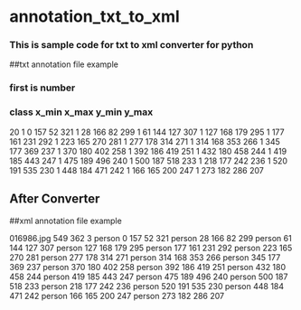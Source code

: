 # annotation_txt_to_xml

### This is sample code for txt to xml converter for python


##txt annotation file example
### first is number
### class x_min x_max y_min y_max
20
1 0 157 52 321
1 28 166 82 299
1 61 144 127 307
1 127 168 179 295
1 177 161 231 292
1 223 165 270 281
1 277 178 314 271
1 314 168 353 266
1 345 177 369 237
1 370 180 402 258
1 392 186 419 251
1 432 180 458 244
1 419 185 443 247
1 475 189 496 240
1 500 187 518 233
1 218 177 242 236
1 520 191 535 230
1 448 184 471 242
1 166 165 200 247
1 273 182 286 207

## After Converter
##xml annotation file example

<annotatioin>
  <filename>016986.jpg</filename>
  <size>
    <width>549</width>
    <height>362</height>
    <depth>3</depth>
  </size>
  <object>
    <name>person</name>
    <bndbox>
      <xmin>0</xmin>
      <ymin>157</ymin>
      <xmax>52</xmax>
      <ymax>321</ymax>
    </bndbox>
  </object>
  <object>
    <name>person</name>
    <bndbox>
      <xmin>28</xmin>
      <ymin>166</ymin>
      <xmax>82</xmax>
      <ymax>299</ymax>
    </bndbox>
  </object>
  <object>
    <name>person</name>
    <bndbox>
      <xmin>61</xmin>
      <ymin>144</ymin>
      <xmax>127</xmax>
      <ymax>307</ymax>
    </bndbox>
  </object>
  <object>
    <name>person</name>
    <bndbox>
      <xmin>127</xmin>
      <ymin>168</ymin>
      <xmax>179</xmax>
      <ymax>295</ymax>
    </bndbox>
  </object>
  <object>
    <name>person</name>
    <bndbox>
      <xmin>177</xmin>
      <ymin>161</ymin>
      <xmax>231</xmax>
      <ymax>292</ymax>
    </bndbox>
  </object>
  <object>
    <name>person</name>
    <bndbox>
      <xmin>223</xmin>
      <ymin>165</ymin>
      <xmax>270</xmax>
      <ymax>281</ymax>
    </bndbox>
  </object>
  <object>
    <name>person</name>
    <bndbox>
      <xmin>277</xmin>
      <ymin>178</ymin>
      <xmax>314</xmax>
      <ymax>271</ymax>
    </bndbox>
  </object>
  <object>
    <name>person</name>
    <bndbox>
      <xmin>314</xmin>
      <ymin>168</ymin>
      <xmax>353</xmax>
      <ymax>266</ymax>
    </bndbox>
  </object>
  <object>
    <name>person</name>
    <bndbox>
      <xmin>345</xmin>
      <ymin>177</ymin>
      <xmax>369</xmax>
      <ymax>237</ymax>
    </bndbox>
  </object>
  <object>
    <name>person</name>
    <bndbox>
      <xmin>370</xmin>
      <ymin>180</ymin>
      <xmax>402</xmax>
      <ymax>258</ymax>
    </bndbox>
  </object>
  <object>
    <name>person</name>
    <bndbox>
      <xmin>392</xmin>
      <ymin>186</ymin>
      <xmax>419</xmax>
      <ymax>251</ymax>
    </bndbox>
  </object>
  <object>
    <name>person</name>
    <bndbox>
      <xmin>432</xmin>
      <ymin>180</ymin>
      <xmax>458</xmax>
      <ymax>244</ymax>
    </bndbox>
  </object>
  <object>
    <name>person</name>
    <bndbox>
      <xmin>419</xmin>
      <ymin>185</ymin>
      <xmax>443</xmax>
      <ymax>247</ymax>
    </bndbox>
  </object>
  <object>
    <name>person</name>
    <bndbox>
      <xmin>475</xmin>
      <ymin>189</ymin>
      <xmax>496</xmax>
      <ymax>240</ymax>
    </bndbox>
  </object>
  <object>
    <name>person</name>
    <bndbox>
      <xmin>500</xmin>
      <ymin>187</ymin>
      <xmax>518</xmax>
      <ymax>233</ymax>
    </bndbox>
  </object>
  <object>
    <name>person</name>
    <bndbox>
      <xmin>218</xmin>
      <ymin>177</ymin>
      <xmax>242</xmax>
      <ymax>236</ymax>
    </bndbox>
  </object>
  <object>
    <name>person</name>
    <bndbox>
      <xmin>520</xmin>
      <ymin>191</ymin>
      <xmax>535</xmax>
      <ymax>230</ymax>
    </bndbox>
  </object>
  <object>
    <name>person</name>
    <bndbox>
      <xmin>448</xmin>
      <ymin>184</ymin>
      <xmax>471</xmax>
      <ymax>242</ymax>
    </bndbox>
  </object>
  <object>
    <name>person</name>
    <bndbox>
      <xmin>166</xmin>
      <ymin>165</ymin>
      <xmax>200</xmax>
      <ymax>247</ymax>
    </bndbox>
  </object>
  <object>
    <name>person</name>
    <bndbox>
      <xmin>273</xmin>
      <ymin>182</ymin>
      <xmax>286</xmax>
      <ymax>207</ymax>
    </bndbox>
  </object>
</annotatioin>
